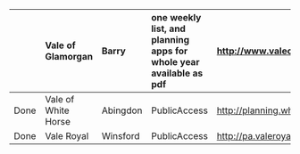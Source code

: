 |  | **Vale of Glamorgan** | Barry | one weekly list, and planning apps for whole year available as pdf | http://www.valeofglamorgan.gov.uk/living/planning/planning_applications/applications_register.aspx |
|:-|:----------------------|:------|:-------------------------------------------------------------------|:---------------------------------------------------------------------------------------------------|
| Done  | Vale of White Horse | Abingdon | PublicAccess | http://planning.whitehorsedc.gov.uk/publicaccess/mapping/map/map_detailview.aspx |
| Done | Vale Royal | Winsford | PublicAccess | http://pa.valeroyal.gov.uk/publicaccess/default.aspx |